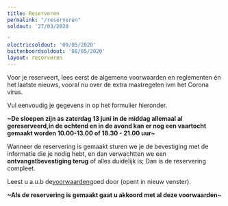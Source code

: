 ```yaml
---
title: Reserveren
permalink: "/reserveren"
soldout: '27/03/2020

'
electricsoldout: '09/05/2020'
buitenboordsoldout: '08/05/2020'
layout: reserveren
---
```


Voor je reserveert, lees eerst de algemene voorwaarden en reglementen én het laatste nieuws, vooral nu over de extra maatregelen ivm het Corona virus. 

Vul eenvoudig je gegevens in op het formulier hieronder. 

**~De sloepen zijn as zaterdag 13 juni in de middag allemaal al gereserveerd,in de ochtend en in de avond kan er nog een vaartocht gemaakt worden 10.00-13.00 of  18.30 - 21.00 uur~**

Wanneer de reservering is gemaakt sturen we je de bevestiging met de informatie die je nodig hebt, en dan verwachtten we een **ontvangstbevestiging terug** of alles duidelijk is; Dan is de reservering compleet.

Leest u a.u.b de[voorwaarden](http://descheepsjongens.nl/voorwaarden)goed door (opent in nieuw venster).

**~Als de reservering is gemaakt gaat u akkoord met al deze voorwaarden~**